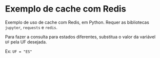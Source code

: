# Exemplo de cache com Redis

Exemplo de uso de cache com Redis, em Python. Requer as bibliotecas `jupyter`, `requests` e `redis`.

Para fazer a consulta para estados diferentes, substitua o valor da variável `UF` pela UF desejada.

Ex: `UF = "ES"`
